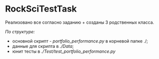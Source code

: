 # RockSciTestTask
Реализовано все согласно заданию + созданы 3 родственных класса. 


*По структуре:*
- основной скрипт - *portfolio_performance.py* в корневой папке ./;
- данные для скрипта в *./Data*;
- юнит тесты в *./Test/test_portfolio_performance.py*  
